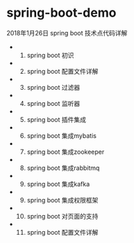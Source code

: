 # spring-boot-demo
2018年1月26日 
spring boot 技术点代码详解

- 1. spring boot 初识
- 2. spring boot 配置文件详解
- 3. spring boot 过滤器
- 4. spring boot 监听器
- 5. spring boot 插件集成
- 6. spring boot 集成mybatis
- 7. spring boot 集成zookeeper
- 8. spring boot 集成rabbitmq
- 9. spring boot 集成kafka
- 9. spring boot 集成权限框架
- 10. spring boot 对页面的支持
- 11. spring boot 配置文件详解

